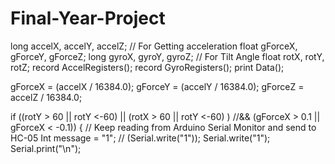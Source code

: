 # Final-Year-Project
long accelX, accelY, accelZ; 
// For Getting acceleration
float gForceX, gForceY, gForceZ;
long gyroX, gyroY, gyroZ; 
// For Tilt Angle
float rotX, rotY, rotZ;
record AccelRegisters();
record GyroRegisters();
print Data();

gForceX = (accelX / 16384.0);
gForceY = (accelY / 16384.0);
gForceZ = accelZ / 16384.0;

if ((rotY > 60 || rotY <-60) || (rotX > 60 || rotY <-60) )
//&& (gForceX > 0.1 || gForceX < -0.1))
{
// Keep reading from Arduino Serial Monitor and send to HC-05
Int message = "1";
// (Serial.write("1"));
Serial.write("1");
Serial.print("\n");

